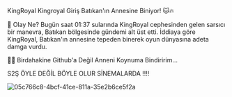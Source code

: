 KingRoyal Kingroyal Giriş Batıkan'ın Annesine Biniyor! 🐱🔥

🎯 Olay Ne?
Bugün saat 01:37 sularında KingRoyal cephesinden gelen sarsıcı bir manevra, Batıkan bölgesinde gündemi alt üst etti.
İddiaya göre KingRoyal, Batıkan'ın annesine tepeden binerek oyun dünyasına adeta damga vurdu.

💅🏻 Birdahakine Github'a Değil Anneni Koynuma Bindiririm...

S2Ş ÖYLE DEĞİL BÖYLE OLUR SİNEMALARDA !!!!

![05c766c8-4bcf-41ce-811a-35e2b6ce5f2a](https://github.com/user-attachments/assets/c6180bae-eef9-4e49-be63-dd3601a00d49)
